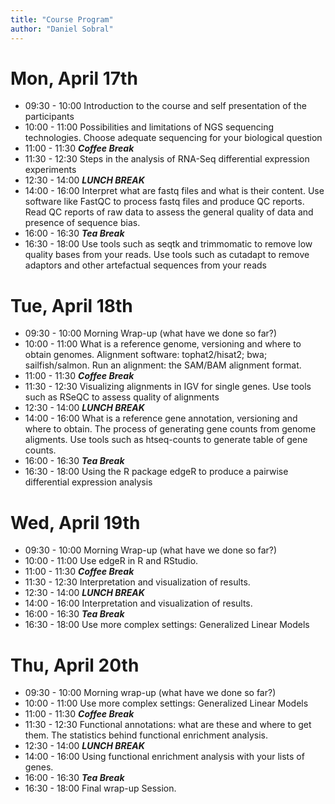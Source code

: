 ```yaml
---
title: "Course Program"
author: "Daniel Sobral"
---
```



# Mon, April 17th

+ 09:30 - 10:00 Introduction to the course and self presentation of the participants
+ 10:00 - 11:00 Possibilities and limitations of NGS sequencing technologies. Choose adequate sequencing for your biological question
+ 11:00 - 11:30 ***Coffee Break***
+ 11:30 - 12:30 Steps in the analysis of RNA-Seq differential expression experiments
+ 12:30 - 14:00 ***LUNCH BREAK***
+ 14:00 - 16:00 Interpret what are fastq files and what is their content. Use software like FastQC to process fastq files and produce QC reports. Read QC reports of raw data to assess the general quality of data and presence of sequence bias.
+ 16:00 - 16:30 ***Tea Break***
+ 16:30 - 18:00 Use tools such as seqtk and trimmomatic to remove low quality bases from your reads. Use tools such as cutadapt to remove adaptors and other artefactual sequences from your reads 

# Tue, April 18th

+ 09:30 - 10:00 Morning Wrap-up (what have we done so far?)
+ 10:00 - 11:00 What is a reference genome, versioning and where to obtain genomes. Alignment software: tophat2/hisat2; bwa; sailfish/salmon. Run an alignment: the SAM/BAM alignment format. 
+ 11:00 - 11:30 ***Coffee Break***
+ 11:30 - 12:30 Visualizing alignments in IGV for single genes. Use tools such as RSeQC to assess quality of alignments
+ 12:30 - 14:00 ***LUNCH BREAK***
+ 14:00 - 16:00 What is a reference gene annotation, versioning and where to obtain. The process of generating gene counts from genome aligments. Use tools such as htseq-counts to generate table of gene counts.
+ 16:00 - 16:30 ***Tea Break***
+ 16:30 - 18:00 Using the R package edgeR to produce a pairwise differential expression analysis


# Wed, April 19th

+ 09:30 - 10:00 Morning Wrap-up (what have we done so far?)
+ 10:00 - 11:00 Use edgeR in R and RStudio. 
+ 11:00 - 11:30 ***Coffee Break***
+ 11:30 - 12:30 Interpretation and visualization of results.
+ 12:30 - 14:00 ***LUNCH BREAK***
+ 14:00 - 16:00 Interpretation and visualization of results.
+ 16:00 - 16:30 ***Tea Break***
+ 16:30 - 18:00 Use more complex settings: Generalized Linear Models


# Thu, April 20th

+ 09:30 - 10:00 Morning wrap-up (what have we done so far?)
+ 10:00 - 11:00 Use more complex settings: Generalized Linear Models
+ 11:00 - 11:30 ***Coffee Break***
+ 11:30 - 12:30 Functional annotations: what are these and where to get them. The statistics behind functional enrichment analysis.
+ 12:30 - 14:00 ***LUNCH BREAK***
+ 14:00 - 16:00 Using functional enrichment analysis with your lists of genes.
+ 16:00 - 16:30 ***Tea Break***
+ 16:30 - 18:00 Final wrap-up Session.
